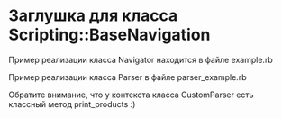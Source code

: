 # Заглушка для класса Scripting::BaseNavigation

Пример реализации класса Navigator находится в файле example.rb

Пример реализации класса Parser в файле parser_example.rb

Обратите внимание, что у контекста класса CustomParser есть классный метод print_products :)
